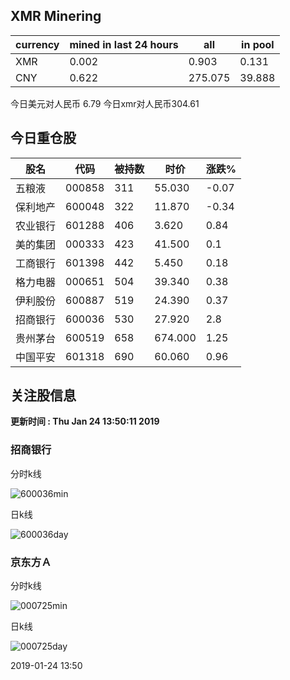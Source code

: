 ## XMR Minering

|currency|mined in last 24 hours|all|in pool|
|---|---|---|---|
|XMR|0.002|0.903|0.131|
|CNY|0.622|275.075|39.888|

今日美元对人民币 6.79	今日xmr对人民币304.61


## 今日重仓股 

|股名|代码|被持数|时价|涨跌%|
|---|---|---|---|---|
|五粮液|000858|311|55.030|-0.07|
|保利地产|600048|322|11.870|-0.34|
|农业银行|601288|406|3.620|0.84|
|美的集团|000333|423|41.500|0.1|
|工商银行|601398|442|5.450|0.18|
|格力电器|000651|504|39.340|0.38|
|伊利股份|600887|519|24.390|0.37|
|招商银行|600036|530|27.920|2.8|
|贵州茅台|600519|658|674.000|1.25|
|中国平安|601318|690|60.060|0.96|

## 关注股信息
**更新时间 : Thu Jan 24 13:50:11 2019**
### 招商银行 
分时k线

![600036min](http://image.sinajs.cn/newchart/min/n/sh600036.gif)

日k线

![600036day](http://image.sinajs.cn/newchart/daily/n/sh600036.gif)

### 京东方Ａ 
分时k线

![000725min](http://image.sinajs.cn/newchart/min/n/sz000725.gif)

日k线

![000725day](http://image.sinajs.cn/newchart/daily/n/sz000725.gif)

2019-01-24 13:50